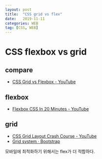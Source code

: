 ```yaml
---
layout: post
title:  "CSS grid vs flex"
date:   2019-11-11
categories: WEB
tag: [CSS, WEB]
---
```


# CSS flexbox vs grid

## compare
- [CSS Grid vs Flexbox - YouTube](https://www.youtube.com/watch?v=RSIclWvNTdQ&t=140s)



## flexbox
- [Flexbox CSS In 20 Minutes - YouTube](https://www.youtube.com/watch?v=JJSoEo8JSnc)


## grid
- [CSS Grid Layout Crash Course - YouTube](https://www.youtube.com/watch?v=jV8B24rSN5o)
- [Grid system · Bootstrap](https://getbootstrap.com/docs/4.0/layout/grid/)

모바일에 최적화하기 위해서는 flex가 더 적합하다. 
